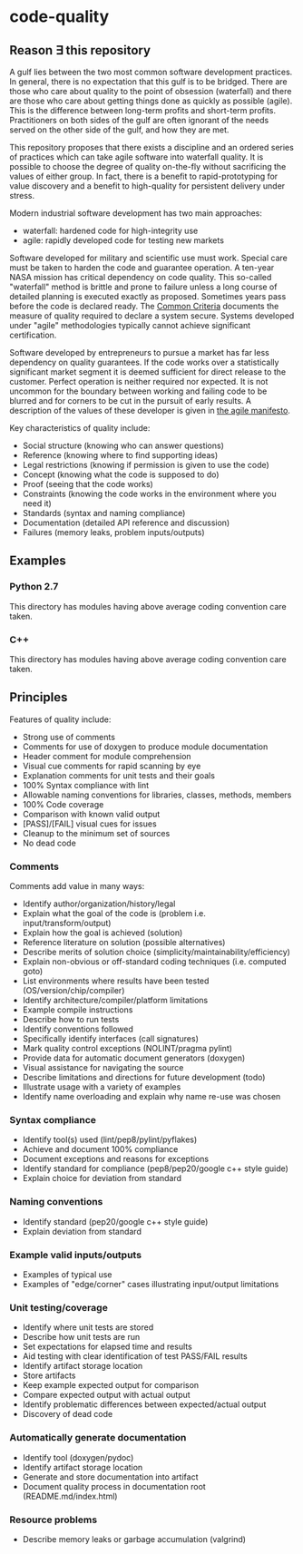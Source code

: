 # code-quality## Reason &#x2203; this repositoryA gulf lies between the two most common software development practices.In general, there is no expectation that this gulf is to be bridged.There are those who care about qualityto the point of obsession (waterfall) andthere are those who care about getting things doneas quickly as possible (agile).This is the difference between long-term profits and short-term profits.Practitioners on both sides of the gulf are often ignorant of the needsserved on the other side of the gulf, and how they are met.This repository proposes that there exists a disciplineand an ordered series of practices which can takeagile software into waterfall quality.It is possible to choose the degree of quality on-the-flywithout sacrificing the values of either group.In fact, there is a benefit to rapid-prototyping for value discoveryand a benefit to high-quality for persistent delivery under stress.Modern industrial software development has two main approaches:* waterfall: hardened code for high-integrity use* agile: rapidly developed code for testing new marketsSoftware developed for military and scientific use must work.Special care must be taken to harden the code and guarantee operation.A ten-year NASA mission has critical dependency on code quality.This so-called "waterfall" method is brittle and prone to failureunless a long course of detailed planning is executed exactly as proposed.Sometimes years pass before the code is declared ready.The [Common Criteria](https://www.commoncriteriaportal.org/)documents the measure of quality required to declare a system secure.Systems developed under "agile" methodologiestypically cannot achieve significant certification.Software developed by entrepreneurs to pursue a markethas far less dependency on quality guarantees.If the code works over a statistically significant market segmentit is deemed sufficient for direct release to the customer.Perfect operation is neither required nor expected.It is not uncommon for the boundary between working and failing codeto be blurred and for corners to be cut in the pursuit of early results.A description of the values of these developer is given in[the agile manifesto](http://www.agilemanifesto.org/).Key characteristics of quality include:* Social structure (knowing who can answer questions)* Reference (knowing where to find supporting ideas)* Legal restrictions (knowing if permission is given to use the code)* Concept (knowing what the code is supposed to do)* Proof (seeing that the code works)* Constraints (knowing the code works in the environment where you need it)* Standards (syntax and naming compliance)* Documentation (detailed API reference and discussion)* Failures (memory leaks, problem inputs/outputs)## Examples### Python 2.7This directory has modules having above average coding convention care taken.### C++This directory has modules having above average coding convention care taken.## PrinciplesFeatures of quality include:* Strong use of comments* Comments for use of doxygen to produce module documentation* Header comment for module comprehension* Visual cue comments for rapid scanning by eye* Explanation comments for unit tests and their goals* 100% Syntax compliance with lint* Allowable naming conventions for libraries, classes, methods, members* 100% Code coverage* Comparison with known valid output* [PASS]/[FAIL] visual cues for issues* Cleanup to the minimum set of sources* No dead code### CommentsComments add value in many ways:* Identify author/organization/history/legal* Explain what the goal of the code is (problem i.e. input/transform/output)* Explain how the goal is achieved (solution)* Reference literature on solution (possible alternatives)* Describe merits of solution choice (simplicity/maintainability/efficiency)* Explain non-obvious or off-standard coding techniques (i.e. computed goto)* List environments where results have been tested (OS/version/chip/compiler)* Identify architecture/compiler/platform limitations* Example compile instructions* Describe how to run tests* Identify conventions followed* Specifically identify interfaces (call signatures)* Mark quality control exceptions (NOLINT/pragma pylint)* Provide data for automatic document generators (doxygen)* Visual assistance for navigating the source* Describe limitations and directions for future development (todo)* Illustrate usage with a variety of examples* Identify name overloading and explain why name re-use was chosen### Syntax compliance* Identify tool(s) used (lint/pep8/pylint/pyflakes)* Achieve and document 100% compliance* Document exceptions and reasons for exceptions* Identify standard for compliance (pep8/pep20/google c++ style guide)* Explain choice for deviation from standard### Naming conventions* Identify standard (pep20/google c++ style guide)* Explain deviation from standard### Example valid inputs/outputs* Examples of typical use* Examples of "edge/corner" cases illustrating input/output limitations### Unit testing/coverage* Identify where unit tests are stored* Describe how unit tests are run* Set expectations for elapsed time and results* Aid testing with clear identification of test PASS/FAIL results* Identify artifact storage location* Store artifacts* Keep example expected output for comparison* Compare expected output with actual output* Identify problematic differences between expected/actual output* Discovery of dead code### Automatically generate documentation* Identify tool (doxygen/pydoc)* Identify artifact storage location* Generate and store documentation into artifact* Document quality process in documentation root (README.md/index.html)### Resource problems* Describe memory leaks or garbage accumulation (valgrind)